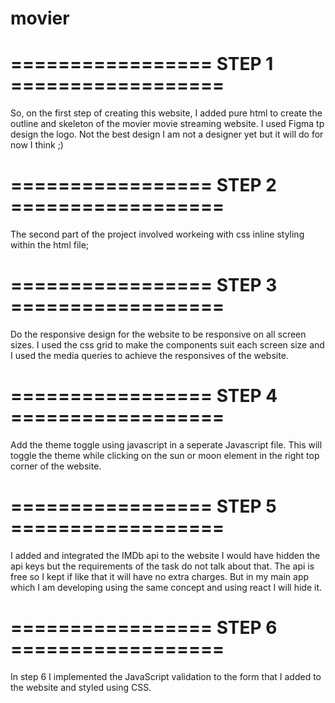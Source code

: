 # movier


# ================= STEP 1 ==================
So, on the first step of creating this website, I added pure html to create the outline and skeleton of the movier movie streaming website.
I used Figma tp design the logo. Not the best design I am not a designer yet but it will do for now I think ;)


# ================= STEP 2 ==================
The second part of the project involved workeing with css inline styling within the html file;


# ================= STEP 3 ==================
Do the responsive design for the website to be responsive on all screen sizes.
I used the css grid to make the components suit each screen size and I used the media queries to achieve the responsives of the website.


# ================= STEP 4 ==================
Add the theme toggle using javascript in a seperate Javascript file.
This will toggle the theme while clicking on the sun or moon element in the right top corner of the website.


# ================= STEP 5 ==================
I added and integrated the IMDb api to the website I would have hidden the api keys but the requirements of the task do not talk about that. The api is free so I kept if like that it will have no extra charges. But in my main app which I am developing using the same concept and using react I will hide it.


# ================= STEP 6 ==================
In step 6 I implemented the JavaScript validation to the form that I added to the website and styled using CSS.

